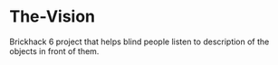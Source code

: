# The-Vision
Brickhack 6 project that helps blind people listen to description of the objects in front of them.


